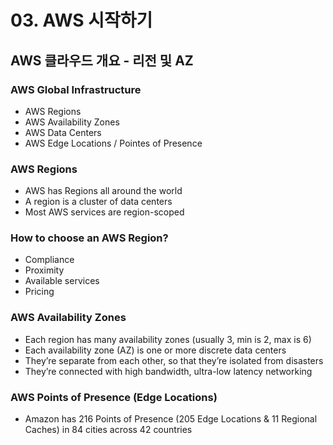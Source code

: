 # 03. AWS 시작하기

## AWS 클라우드 개요 - 리전 및 AZ

### AWS Global Infrastructure

- AWS Regions
- AWS Availability Zones
- AWS Data Centers
- AWS Edge Locations / Pointes of Presence

### AWS Regions

- AWS has Regions all around the world
- A region is a cluster of data centers
- Most AWS services are region-scoped

### How to choose an AWS Region?

- Compliance
- Proximity
- Available services
- Pricing

### AWS Availability Zones

- Each region has many availability zones (usually 3, min is 2, max is 6)
- Each availability zone (AZ) is one or more discrete data centers
- They’re separate from each other, so that they’re isolated from disasters
- They’re connected with high bandwidth, ultra-low latency networking

### AWS Points of Presence (Edge Locations)

- Amazon has 216 Points of Presence (205 Edge Locations & 11 Regional Caches) in 84 cities across 42 countries
